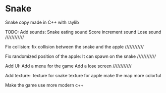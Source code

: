 # Snake
Snake copy made in C++ with raylib

TODO:
Add sounds:
Snake eating sound
Score increment sound
Lose sound
////////////

Fix collision:
fix collision between the snake and the apple
////////////

Fix randomized position of the apple:
It can spawn on the snake
////////////

Add UI:
Add a menu for the game
Add a lose screen
////////////

Add texture::
texture for snake
texture for apple
make the map more colorful


Make the game use more modern c++


